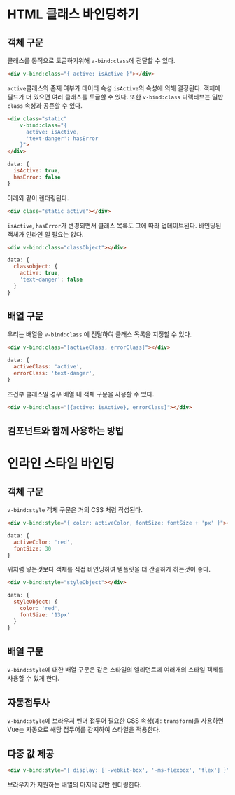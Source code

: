 # HTML 클래스 바인딩하기

## 객체 구문

클래스를 동적으로 토글하기위해 `v-bind:class`에 전달할 수 있다.

```html
<div v-bind:class="{ active: isActive }"></div>
```
`active`클래스의 존재 여부가 데이터 속성 `isActive`의 속성에 의해 결정된다.
객체에 필드가 더 있으면 여러 클래스를 토글할 수 있다.
또한 `v-bind:class` 디렉티브는 일반 `class` 속성과 공존할 수 있다.

```html
<div class="static"
    v-bind:class="{
      active: isActive,
      'text-danger': hasError
    }">
</div>
```

```javascript
data: {
  isActive: true,
  hasError: false
}
```

아래와 같이 렌더링된다.

```html
<div class="static active"></div>
```

`isActive`, `hasError`가 변경되면서 클래스 목록도 그에 따라 업데이트된다.
바인딩된 객체가 인라인 일 필요는 없다.

```html
<div v-bind:class="classObject"></div>
```
```javascript
data: {
  classobject: {
    active: true,
    'text-danger': false
  }
}
```

## 배열 구문

우리는 배열을 `v-bind:class` 에 전달하여 클래스 목록을 지정할 수 있다.

```html
<div v-bind:class="[activeClass, errorClass]"></div>
```
```javascript
data: {
  activeClass: 'active',
  errorClass: 'text-danger',
}
```

조건부 클래스일 경우 배열 내 객체 구문을 사용할 수 있다.

```html
<div v-bind:class="[{active: isActive}, errorClass]"></div>
```

## 컴포넌트와 함께 사용하는 방법

# 인라인 스타일 바인딩

## 객체 구문

`v-bind:style` 객체 구문은 거의 CSS 처럼 작성된다.

```html
<div v-bind:style="{ color: activeColor, fontSize: fontSize + 'px' }"></div>
```

```javascript
data: {
  activeColor: 'red',
  fontSize: 30
}
```

위처럼 넣는것보다 객체를 직접 바인딩하여 템플릿을 더 간결하게 하는것이 좋다.

```html
<div v-bind:style="styleObject"></div>
```

```javascript
data: {
  styleObject: {
    color: 'red',
    fontSize: '13px'
  }
}
```

## 배열 구문

`v-bind:style`에 대한 배열 구문은 같은 스타일의 엘리먼트에 여러개의 스타일 객체를 사용할 수 있게 한다.

## 자동접두사

`v-bind:style`에 브라우저 벤더 접두어 필요한 CSS 속성(예: `transform`)을 사용하면 Vue는 자동으로 해당 접두어를 감지하여 스타일을 적용한다.

## 다중 값 제공

```html
<div v-bind:style="{ display: ['-webkit-box', '-ms-flexbox', 'flex'] }"></div>
```
브라우저가 지원하는 배열의 마지막 값만 렌더링한다.
